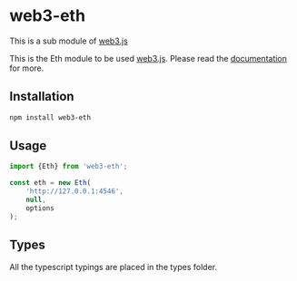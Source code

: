 # web3-eth

This is a sub module of [web3.js][repo]

This is the Eth module to be used [web3.js][repo].
Please read the [documentation][docs] for more.

## Installation

```bash
npm install web3-eth
```

## Usage

```js
import {Eth} from 'web3-eth';

const eth = new Eth(
    'http://127.0.0.1:4546',
    null,
    options
);
```

## Types 

All the typescript typings are placed in the types folder. 

[docs]: https://pweb3js.readthedocs.io/en/latest/
[repo]: https://github.com/pchain-org/pweb3

